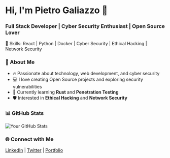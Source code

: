 # Hi, I'm Pietro Galiazzo 👋
### Full Stack Developer | Cyber Security Enthusiast | Open Source Lover
🚀 Skills: React | Python | Docker | Cyber Security | Ethical Hacking | Network Security

### 📌 About Me
- 🔥 Passionate about technology, web development, and cyber security
- 💻 I love creating Open Source projects and exploring security vulnerabilities
- 🌱 Currently learning **Rust** and **Penetration Testing**
- 🛡️ Interested in **Ethical Hacking** and **Network Security**

### 📊 GitHub Stats
![Your GitHub Stats](https://github-readme-stats.vercel.app/api?username=pidgey27&show_icons=true&theme=tokyonight)

### 🌐 Connect with Me
[LinkedIn](https://www.linkedin.com/in/your-name/) | [Twitter](https://twitter.com/your-nickname) | [Portfolio](https://yourwebsite.com)

